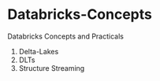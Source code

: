 # Databricks-Concepts
Databricks Concepts and Practicals
1. Delta-Lakes
2. DLTs
3. Structure Streaming
